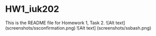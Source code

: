 # HW1_iuk202
This is the README file for Homework 1, Task 2.
![Alt text] (screenshots/ssconfirmation.png)
![Alt text] (screenshots/ssbash.png)

